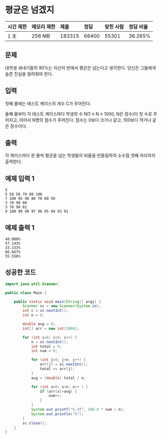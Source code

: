 # 평균은 넘겠지

| 시간 제한 | 메모리 제한 | 제출   | 정답  | 맞힌 사람 | 정답 비율 |
| :-------- | :---------- | :----- | :---- | :-------- | :-------- |
| 1 초      | 256 MB      | 183315 | 66400 | 55301     | 36.265%   |

## 문제

대학생 새내기들의 90%는 자신이 반에서 평균은 넘는다고 생각한다. 당신은 그들에게 슬픈 진실을 알려줘야 한다.

## 입력

첫째 줄에는 테스트 케이스의 개수 C가 주어진다.

둘째 줄부터 각 테스트 케이스마다 학생의 수 N(1 ≤ N ≤ 1000, N은 정수)이 첫 수로 주어지고, 이어서 N명의 점수가 주어진다. 점수는 0보다 크거나 같고, 100보다 작거나 같은 정수이다.

## 출력

각 케이스마다 한 줄씩 평균을 넘는 학생들의 비율을 반올림하여 소수점 셋째 자리까지 출력한다.

## 예제 입력 1

```
5
5 50 50 70 80 100
7 100 95 90 80 70 60 50
3 70 90 80
3 70 90 81
9 100 99 98 97 96 95 94 93 91
```

## 예제 출력 1

```
40.000%
57.143%
33.333%
66.667%
55.556%
```

## 성공한 코드

```java
import java.util.Scanner;

public class Main {

    public static void main(String[] args) {
        Scanner sc = new Scanner(System.in);
        int c = sc.nextInt();
        int n = 0;

        double avg = 0;
        int[] arr = new int[1000];

        for (int i=0; i<c; i++) {
            n = sc.nextInt();
            int total = 0;
            int num = 0;

            for (int j=0; j<n; j++) {
                arr[j] = sc.nextInt();
                total += arr[j];
            }
            avg = (double) total / n;

            for (int x=0; x<n; x++ ) {
                if (arr[x]>avg) {
                    num++;
                }
            }
            System.out.printf("%.3f", 100.0 * num / n);
            System.out.println("%");
        }
        sc.close();
    }
}
```

